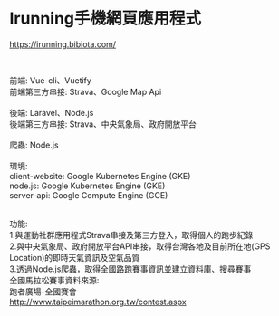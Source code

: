 <h1>Irunning手機網頁應用程式</h1>

<a href="https://irunning.bibiota.com/">https://irunning.bibiota.com/</a>

<br />

前端: Vue-cli、Vuetify
<br />
前端第三方串接: Strava、Google Map Api
<br />
<br />
後端: Laravel、Node.js
<br />
後端第三方串接: Strava、中央氣象局、政府開放平台
<br />
<br />
爬蟲: Node.js
<br />
<br />
環境:
<br />
client-website: Google Kubernetes Engine (GKE)
<br />
node.js: Google Kubernetes Engine (GKE)
<br />
server-api: Google Compute Engine (GCE)
<br />
<br />

功能:
<br />
1.與運動社群應用程式Strava串接及第三方登入，取得個人的跑步紀錄
<br />
2.與中央氣象局、政府開放平台API串接，取得台灣各地及目前所在地(GPS Location)的即時天氣資訊及空氣品質
<br />
3.透過Node.js爬蟲，取得全國路跑賽事資訊並建立資料庫、搜尋賽事
<br />
全國馬拉松賽事資料來源:
<br />
跑者廣場-全國賽會
<br />
<a href="http://www.taipeimarathon.org.tw/contest.aspx
">http://www.taipeimarathon.org.tw/contest.aspx</a>
<br />
